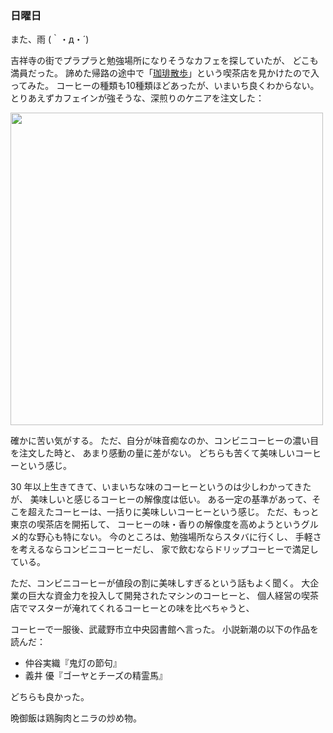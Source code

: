 ### 日曜日

また、雨 (｀・д・´)

吉祥寺の街でプラプラと勉強場所になりそうなカフェを探していたが、
どこも満員だった。
諦めた帰路の途中で「[珈琲散歩](http://www7.plala.or.jp/usa-asia/coffee/index_p.html)」という喫茶店を見かけたので入ってみた。
コーヒーの種類も10種類ほどあったが、いまいち良くわからない。
とりあえずカフェインが強そうな、深煎りのケニアを注文した：

<img src="https://i.imgur.com/3rJ2HaC.jpg" width="500">

確かに苦い気がする。
ただ、自分が味音痴なのか、コンビニコーヒーの濃い目を注文した時と、
あまり感動の量に差がない。
どちらも苦くて美味しいコーヒーという感じ。

30 年以上生きてきて、いまいちな味のコーヒーというのは少しわかってきたが、
美味しいと感じるコーヒーの解像度は低い。
ある一定の基準があって、そこを超えたコーヒーは、一括りに美味しいコーヒーという感じ。
ただ、もっと東京の喫茶店を開拓して、
コーヒーの味・香りの解像度を高めようというグルメ的な野心も特にない。
今のところは、勉強場所ならスタバに行くし、
手軽さを考えるならコンビニコーヒーだし、
家で飲むならドリップコーヒーで満足している。

ただ、コンビニコーヒーが値段の割に美味しすぎるという話もよく聞く。
大企業の巨大な資金力を投入して開発されたマシンのコーヒーと、
個人経営の喫茶店でマスターが淹れてくれるコーヒーとの味を比べちゃうと、

コーヒーで一服後、武蔵野市立中央図書館へ言った。
小説新潮の以下の作品を読んだ：

- 仲谷実織『鬼灯の節句』
- 義井 優『ゴーヤとチーズの精霊馬』

どちらも良かった。

晩御飯は鶏胸肉とニラの炒め物。